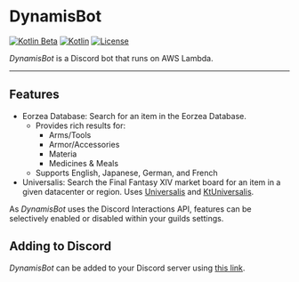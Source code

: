 # DynamisBot

[![Kotlin Beta](https://kotl.in/badges/beta.svg)](https://kotlinlang.org/docs/components-stability.html)
[![Kotlin](https://img.shields.io/badge/kotlin-1.9-blue.svg?logo=kotlin)](http://kotlinlang.org)
[![License](https://img.shields.io/github/license/drakon64/DynamisBot)](https://www.gnu.org/licenses/agpl-3.0.en.html)

_DynamisBot_ is a Discord bot that runs on AWS Lambda.

---

## Features

- Eorzea Database: Search for an item in the Eorzea Database.
  - Provides rich results for:
    - Arms/Tools
    - Armor/Accessories
    - Materia
    - Medicines & Meals
  - Supports English, Japanese, German, and French
- Universalis: Search the Final Fantasy XIV market board for an item in a given datacenter or region. Uses [Universalis](https://universalis.app) and [KtUniversalis](https://github.com/drakon64/KtUniversalis).

As _DynamisBot_ uses the Discord Interactions API, features can be selectively enabled or disabled within your guilds settings.

## Adding to Discord

_DynamisBot_ can be added to your Discord server using [this link](https://discord.com/api/oauth2/authorize?client_id=1130903004657229904&permissions=0&scope=bot).

